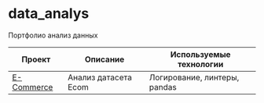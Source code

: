# data_analys
Портфолио анализ данных

|  Проект   |   Описание  | Используемые технологии  | 
| --------- | ----------  | ----------  |
|  [E-Commerce](01.%20Ecommerce/)  | Анализ датасета Ecom | Логирование, линтеры, pandas|
